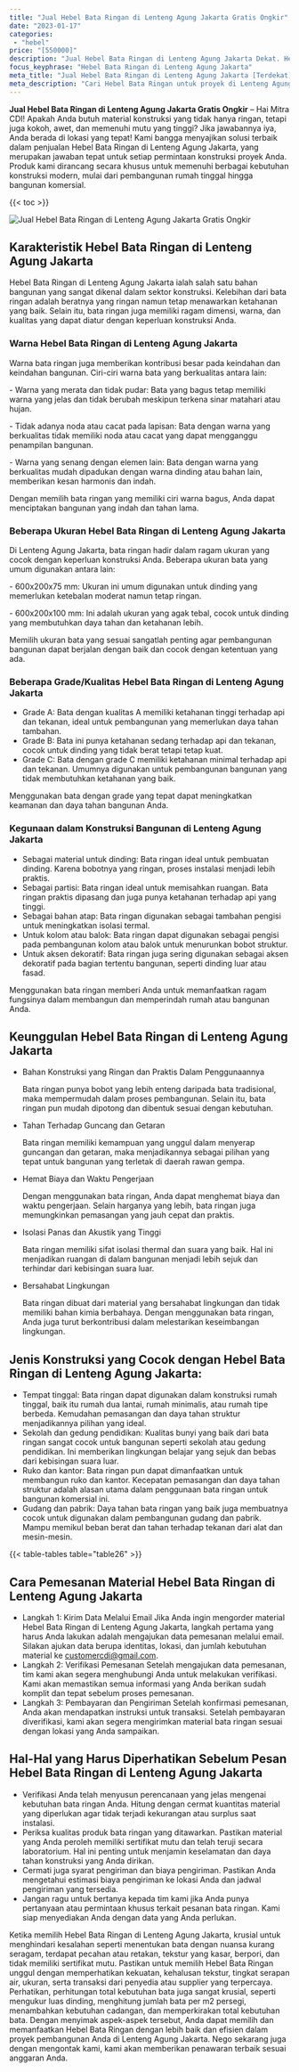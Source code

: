 ```yaml
---
title: "Jual Hebel Bata Ringan di Lenteng Agung Jakarta Gratis Ongkir"
date: "2023-01-17"
categories:
 - "hebel"
price: "[550000]"
description: "Jual Hebel Bata Ringan di Lenteng Agung Jakarta Dekat. Hebel Bata Ringan ini sering digunakan dalam proyek pembangunan sebagai bahan bangunan dinding yang kuat dan awet. Hubungi kami untuk informasi lebih lanjut."
focus_keyphrase: "Hebel Bata Ringan di Lenteng Agung Jakarta"
meta_title: "Jual Hebel Bata Ringan di Lenteng Agung Jakarta [Terdekat] - CDI"
meta_description: "Cari Hebel Bata Ringan untuk proyek di Lenteng Agung Jakarta? Kami menawarkan Hebel Bata Ringan berkualitas untuk bahan bangunan dinding. Raih penawaran terbaik sekarang."
---
```


**Jual Hebel Bata Ringan di Lenteng Agung Jakarta Gratis Ongkir** – Hai Mitra CDI! Apakah Anda butuh material konstruksi yang tidak hanya ringan, tetapi juga kokoh, awet, dan memenuhi mutu yang tinggi? Jika jawabannya iya, Anda berada di lokasi yang tepat! Kami bangga menyajikan solusi terbaik dalam penjualan Hebel Bata Ringan di Lenteng Agung Jakarta, yang merupakan jawaban tepat untuk setiap permintaan konstruksi proyek Anda. Produk kami dirancang secara khusus untuk memenuhi berbagai kebutuhan konstruksi modern, mulai dari pembangunan rumah tinggal hingga bangunan komersial.

{{< toc >}}

![Jual Hebel Bata Ringan di Lenteng Agung Jakarta Gratis Ongkir](/images/hebel/hebel-bataringan-29.jpg)

## Karakteristik Hebel Bata Ringan di Lenteng Agung Jakarta

Hebel Bata Ringan di Lenteng Agung Jakarta ialah salah satu bahan bangunan yang sangat dikenal dalam sektor konstruksi. Kelebihan dari bata ringan adalah beratnya yang ringan namun tetap menawarkan ketahanan yang baik. Selain itu, bata ringan juga memiliki ragam dimensi, warna, dan kualitas yang dapat diatur dengan keperluan konstruksi Anda.

### Warna Hebel Bata Ringan di Lenteng Agung Jakarta

Warna bata ringan juga memberikan kontribusi besar pada keindahan dan keindahan bangunan. Ciri-ciri warna bata yang berkualitas antara lain:

\- Warna yang merata dan tidak pudar: Bata yang bagus tetap memiliki warna yang jelas dan tidak berubah meskipun terkena sinar matahari atau hujan.

\- Tidak adanya noda atau cacat pada lapisan: Bata dengan warna yang berkualitas tidak memiliki noda atau cacat yang dapat mengganggu penampilan bangunan.

\- Warna yang senang dengan elemen lain: Bata dengan warna yang berkualitas mudah dipadukan dengan warna dinding atau bahan lain, memberikan kesan harmonis dan indah.

Dengan memilih bata ringan yang memiliki ciri warna bagus, Anda dapat menciptakan bangunan yang indah dan tahan lama.

### Beberapa Ukuran Hebel Bata Ringan di Lenteng Agung Jakarta

Di Lenteng Agung Jakarta, bata ringan hadir dalam ragam ukuran yang cocok dengan keperluan konstruksi Anda. Beberapa ukuran bata yang umum digunakan antara lain:

\- 600x200x75 mm: Ukuran ini umum digunakan untuk dinding yang memerlukan ketebalan moderat namun tetap ringan.

\- 600x200x100 mm: Ini adalah ukuran yang agak tebal, cocok untuk dinding yang membutuhkan daya tahan dan ketahanan lebih.

Memilih ukuran bata yang sesuai sangatlah penting agar pembangunan bangunan dapat berjalan dengan baik dan cocok dengan ketentuan yang ada.

### Beberapa Grade/Kualitas Hebel Bata Ringan di Lenteng Agung Jakarta

*   Grade A: Bata dengan kualitas A memiliki ketahanan tinggi terhadap api dan tekanan, ideal untuk pembangunan yang memerlukan daya tahan tambahan.
*   Grade B: Bata ini punya ketahanan sedang terhadap api dan tekanan, cocok untuk dinding yang tidak berat tetapi tetap kuat.
*   Grade C: Bata dengan grade C memiliki ketahanan minimal terhadap api dan tekanan. Umumnya digunakan untuk pembangunan bangunan yang tidak membutuhkan ketahanan yang baik.

Menggunakan bata dengan grade yang tepat dapat meningkatkan keamanan dan daya tahan bangunan Anda.

### Kegunaan dalam Konstruksi Bangunan di Lenteng Agung Jakarta

*   Sebagai material untuk dinding: Bata ringan ideal untuk pembuatan dinding. Karena bobotnya yang ringan, proses instalasi menjadi lebih praktis.
*   Sebagai partisi: Bata ringan ideal untuk memisahkan ruangan. Bata ringan praktis dipasang dan juga punya ketahanan terhadap api yang tinggi.
*   Sebagai bahan atap: Bata ringan digunakan sebagai tambahan pengisi untuk meningkatkan isolasi termal.
*   Untuk kolom atau balok: Bata ringan dapat digunakan sebagai pengisi pada pembangunan kolom atau balok untuk menurunkan bobot struktur.
*   Untuk aksen dekoratif: Bata ringan juga sering digunakan sebagai aksen dekoratif pada bagian tertentu bangunan, seperti dinding luar atau fasad.

Menggunakan bata ringan memberi Anda untuk memanfaatkan ragam fungsinya dalam membangun dan memperindah rumah atau bangunan Anda.

## Keunggulan Hebel Bata Ringan di Lenteng Agung Jakarta

*   Bahan Konstruksi yang Ringan dan Praktis Dalam Penggunaannya

    Bata ringan punya bobot yang lebih enteng daripada bata tradisional, maka mempermudah dalam proses pembangunan. Selain itu, bata ringan pun mudah dipotong dan dibentuk sesuai dengan kebutuhan.
*   Tahan Terhadap Guncang dan Getaran

    Bata ringan memiliki kemampuan yang unggul dalam menyerap guncangan dan getaran, maka menjadikannya sebagai pilihan yang tepat untuk bangunan yang terletak di daerah rawan gempa.
*   Hemat Biaya dan Waktu Pengerjaan

    Dengan menggunakan bata ringan, Anda dapat menghemat biaya dan waktu pengerjaan. Selain harganya yang lebih, bata ringan juga memungkinkan pemasangan yang jauh cepat dan praktis.
*   Isolasi Panas dan Akustik yang Tinggi

    Bata ringan memiliki sifat isolasi thermal dan suara yang baik. Hal ini menjadikan ruangan di dalam bangunan menjadi lebih sejuk dan terhindar dari kebisingan suara luar.
*   Bersahabat Lingkungan

    Bata ringan dibuat dari material yang bersahabat lingkungan dan tidak memiliki bahan kimia berbahaya. Dengan menggunakan bata ringan, Anda juga turut berkontribusi dalam melestarikan keseimbangan lingkungan.

## Jenis Konstruksi yang Cocok dengan Hebel Bata Ringan di Lenteng Agung Jakarta:

*   Tempat tinggal: Bata ringan dapat digunakan dalam konstruksi rumah tinggal, baik itu rumah dua lantai, rumah minimalis, atau rumah tipe berbeda. Kemudahan pemasangan dan daya tahan struktur menjadikannya pilihan yang ideal.
*   Sekolah dan gedung pendidikan: Kualitas bunyi yang baik dari bata ringan sangat cocok untuk bangunan seperti sekolah atau gedung pendidikan. Ini memberikan lingkungan belajar yang sejuk dan bebas dari kebisingan suara luar.
*   Ruko dan kantor: Bata ringan pun dapat dimanfaatkan untuk membangun ruko dan kantor. Kecepatan pemasangan dan daya tahan struktur adalah alasan utama dalam penggunaan bata ringan untuk bangunan komersial ini.
*   Gudang dan pabrik: Daya tahan bata ringan yang baik juga membuatnya cocok untuk digunakan dalam pembangunan gudang dan pabrik. Mampu memikul beban berat dan tahan terhadap tekanan dari alat dan mesin-mesin.

{{< table-tables table="table26" >}}

## Cara Pemesanan Material Hebel Bata Ringan di Lenteng Agung Jakarta

*   Langkah 1: Kirim Data Melalui Email
Jika Anda ingin mengorder material Hebel Bata Ringan di Lenteng Agung Jakarta, langkah pertama yang harus Anda lakukan adalah mengajukan data pemesanan melalui email. Silakan ajukan data berupa identitas, lokasi, dan jumlah kebutuhan material ke customercdi@gmail.com.
*   Langkah 2: Verifikasi Pemesanan
Setelah mengajukan data pemesanan, tim kami akan segera menghubungi Anda untuk melakukan verifikasi. Kami akan memastikan semua informasi yang Anda berikan sudah komplit dan tepat sebelum proses pemesanan.
*   Langkah 3: Pembayaran dan Pengiriman
Setelah konfirmasi pemesanan, Anda akan mendapatkan instruksi untuk transaksi. Setelah pembayaran diverifikasi, kami akan segera mengirimkan material bata ringan sesuai dengan lokasi yang Anda sampaikan.

## Hal-Hal yang Harus Diperhatikan Sebelum Pesan Hebel Bata Ringan di Lenteng Agung Jakarta

*   Verifikasi Anda telah menyusun perencanaan yang jelas mengenai kebutuhan bata ringan Anda. Hitung dengan cermat kuantitas material yang diperlukan agar tidak terjadi kekurangan atau surplus saat instalasi.
*   Periksa kualitas produk bata ringan yang ditawarkan. Pastikan material yang Anda peroleh memiliki sertifikat mutu dan telah teruji secara laboratorium. Hal ini penting untuk menjamin keselamatan dan daya tahan konstruksi yang Anda dirikan.
*   Cermati juga syarat pengiriman dan biaya pengiriman. Pastikan Anda mengetahui estimasi biaya pengiriman ke lokasi Anda dan jadwal pengiriman yang tersedia.
*   Jangan ragu untuk bertanya kepada tim kami jika Anda punya pertanyaan atau permintaan khusus terkait pesanan bata ringan. Kami siap menyediakan Anda dengan data yang Anda perlukan.

Ketika memilih Hebel Bata Ringan di Lenteng Agung Jakarta, krusial untuk menghindari kesalahan seperti menentukan bata dengan nuansa kurang seragam, terdapat pecahan atau retakan, tekstur yang kasar, berpori, dan tidak memiliki sertifikat mutu. Pastikan untuk memilih Hebel Bata Ringan unggul dengan memperhatikan kekuatan, kehalusan tekstur, tingkat serapan air, ukuran, serta transaksi dari penyedia atau supplier yang terpercaya. Perhatikan, perhitungan total kebutuhan bata juga sangat krusial, seperti mengukur luas dinding, menghitung jumlah bata per m2 persegi, menambahkan kebutuhan cadangan, dan memperkirakan total kebutuhan bata. Dengan menyimak aspek-aspek tersebut, Anda dapat memilih dan memanfaatkan Hebel Bata Ringan dengan lebih baik dan efisien dalam proyek pembangunan Anda di Lenteng Agung Jakarta. Nego sekarang juga dengan mengontak kami, kami akan memberikan penawaran terbaik sesuai anggaran Anda.
